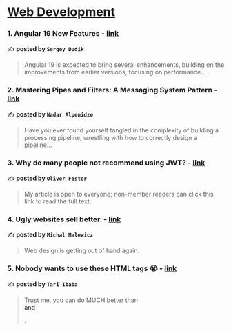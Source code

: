 
<h1><a href=https://medium.com/tag/web-development/recommended target="_blank" rel="noopener noreferrer">Web Development</a></h1>
<h3>1. Angular 19 New Features - <a href="https://medium.com/@sergey.dudik/angular-19-new-features-3764c8236b45" target="_blank" rel="noopener noreferrer">link</a></h3>

✍️ **posted by `Sergey Dudik`**

<blockquote>Angular 19 is expected to bring several enhancements, building on the improvements from earlier versions, focusing on performance…</blockquote>

<h3>2. Mastering Pipes and Filters: A Messaging System Pattern - <a href="https://medium.com/@nadaralp16/mastering-pipes-and-filters-a-messaging-system-pattern-adcfe7ec1c83" target="_blank" rel="noopener noreferrer">link</a></h3>

✍️ **posted by `Nadar Alpenidze`**

<blockquote>Have you ever found yourself tangled in the complexity of building a processing pipeline, wrestling with how to correctly design a pipeline…</blockquote>

<h3>3. Why do many people not recommend using JWT? - <a href="https://medium.com/stackademic/why-do-many-people-not-recommend-using-jwt-9147b2c899f8" target="_blank" rel="noopener noreferrer">link</a></h3>

✍️ **posted by `Oliver Foster`**

<blockquote>My article is open to everyone; non-member readers can click this link to read the full text.</blockquote>

<h3>4. Ugly websites sell better. - <a href="https://medium.com/@michalmalewicz/ugly-websites-sell-better-0b0354ebff10" target="_blank" rel="noopener noreferrer">link</a></h3>

✍️ **posted by `Michal Malewicz`**

<blockquote>Web design is getting out of hand again.</blockquote>

<h3>5. Nobody wants to use these HTML tags 😭 - <a href="https://medium.com/coding-beauty/rare-html-tags-9ed55211acd5" target="_blank" rel="noopener noreferrer">link</a></h3>

✍️ **posted by `Tari Ibaba`**

<blockquote>Trust me, you can do MUCH better than <div> <a> and <p>.</blockquote>

